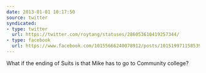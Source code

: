 ```yaml
---
date: 2013-01-01 10:17:50
source: twitter
syndicated:
- type: twitter
  url: https://twitter.com/roytang/statuses/286053610419257344/
- type: facebook
  url: https://www.facebook.com/10155666240078912/posts/10151997115853912
---
```


What if the ending of Suits is that Mike has to go to Community college?